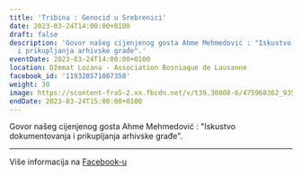 ```yaml
---
title: 'Tribina : Genocid u Srebrenici'
date: 2023-03-24T14:00:00+0100
draft: false
description: 'Govor našeg cijenjenog gosta Ahme Mehmedović : "Iskustvo dokumentovanja
  i prikupljanja arhivske građe".'
eventDate: 2023-03-24T14:00:00+0100
location: Džemat Lozana - Association Bosniaque de Lausanne
facebook_id: '119328571087358'
weight: 30
image: https://scontent-fra5-2.xx.fbcdn.net/v/t39.30808-6/475968362_935496025377664_1254503329331924344_n.jpg?_nc_cat=109&ccb=1-7&_nc_sid=9e60e4&_nc_eui2=AeEtZyMoUn-_HjJSg_I8u4dobA8NjYqTBQFsDw2NipMFAeKPoRbmxEZ73Xn1iLY_rX3AeZRKchQPmh-BEPnUKras&_nc_ohc=01hQbaMDY2UQ7kNvwEUKmpv&_nc_oc=AdkyubzGgjFhvK04lLaMz0AchCUBdpqU6YhmT5Tg4bCd6GjS6Sdd9-TweoPG0pujiYA&_nc_zt=23&_nc_ht=scontent-fra5-2.xx&edm=ABTKTjYEAAAA&_nc_gid=cYk-_7VuxsoQwbMS8iHeeg&oh=00_AfKO5da4GGpgd_Q7otp9r8TGxZjSXeiPpF6QEPJY3TyEvg&oe=682091C7
endDate: 2023-03-24T15:00:00+0100
---
```


Govor našeg cijenjenog gosta Ahme Mehmedović : "Iskustvo dokumentovanja i prikupljanja arhivske građe".

---

Više informacija na [Facebook-u](https://facebook.com/events/119328571087358)